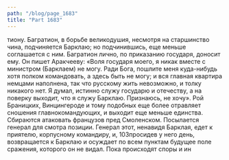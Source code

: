 ```yaml
---
path: "/blog/page_1683"
title: "Part 1683"
---
```


тиону. Багратион, в борьбе великодушия, несмотря на старшинство чина, подчиняется Барклаю; но подчинившись, еще меньше соглашается с ним. Багратион лично, по приказанию государя, доносит ему. Он пишет Аракчееву: «Воля государя моего, я никак вместе с министром (Барклаем) не могу. Ради Бога, пошлите меня куда-нибудь хотя полком командовать, а здесь быть не могу; и вся главная квартира немцами наполнена, так что русскому жить невозможно, и толку никакого нет. Я думал, истинно служу государю и отечеству, а на поверку выходит, что я служу Барклаю. Признаюсь, не хочу». Рой Браницких, Винцингероде и тому подобных еще более отравляет сношения главнокомандующих, и выходит еще меньше единства. Сбираются атаковать французов пред Смоленском. Посылается генерал для смотра позиции. Генерал этот, ненавидя Барклая, едет к приятелю, корпусному командиру, и, 103просидев у него день, возвращается к Барклаю и осуждает по всем пунктам будущее поле сражения, которого он не видал.
Пока происходят споры и ин
